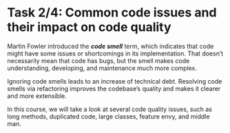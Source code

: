 # Task 2/4: Common code issues and their impact on code quality

Martin Fowler introduced the **_code smell_** term, which indicates that code might have some issues or shortcomings in its
implementation. That doesn’t necessarily mean that code has bugs, but the smell makes code understanding, developing, and
maintenance much more complex.

Ignoring code smells leads to an increase of technical debt. Resolving code smells via
refactoring improves the codebase’s quality and makes it clearer and more extensible.

In this course, we will take a look at several code quality issues, such as long methods, duplicated code, large
classes, feature envy, and middle man.

